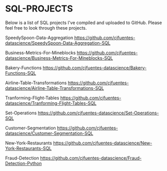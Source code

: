 # SQL-PROJECTS

Below is a list of SQL projects I've compiled and uploaded to GitHub. Please feel free to look through these projects.

SpeedySpoon-Data-Aggregation
https://github.com/cjfuentes-datascience/SpeedySpoon-Data-Aggregation-SQL

Business-Metrics-For-Mineblocks
https://github.com/cjfuentes-datascience/Business-Metrics-For-Mineblocks-SQL

Bakery-Functions
https://github.com/cjfuentes-datascience/Bakery-Functions-SQL

Airline-Table-Transformations
https://github.com/cjfuentes-datascience/Airline-Table-Transformations-SQL

Tranforming-Flight-Tables
https://github.com/cjfuentes-datascience/Tranforming-Flight-Tables-SQL

Set-Operations
https://github.com/cjfuentes-datascience/Set-Operations-SQL

Customer-Segmentation
https://github.com/cjfuentes-datascience/Customer-Segmentation-SQL

New-York-Restaurants 
https://github.com/cjfuentes-datascience/New-York-Restaurants-SQL

Fraud-Detection
https://github.com/cjfuentes-datascience/Fraud-Detection-Python
